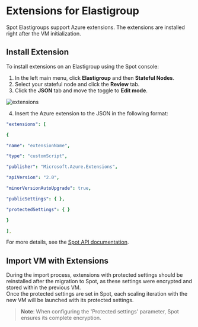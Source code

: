 # Extensions for Elastigroup 

Spot Elastigroups support Azure extensions. The extensions are installed right after the VM initialization. 

## Install Extension 

To install extensions on an Elastigroup using the Spot console: 

1. In the left main menu, click **Elastigroup** and then **Stateful Nodes**.  
2. Select your stateful node and click the **Review** tab. 
3. Click the **JSON** tab and move the toggle to **Edit mode**.  

![extensions](https://github.com/spotinst/help/assets/106514736/060e9da5-8d33-4370-89b3-ece562c241b0)

4. Insert the Azure extension to the JSON in the following format: 

```yaml
"extensions": [ 

{ 

"name": "extensionName", 

"type": "customScript", 

"publisher": "Microsoft.Azure.Extensions", 

"apiVersion": "2.0", 

"minorVersionAutoUpgrade": true, 

"publicSettings": { }, 

"protectedSettings": { } 

} 

], 
```

For more details, see the [Spot API documentation](https://docs.spot.io/api/#tag/Elastigroup-Azure-Stateful). 

## Import VM with Extensions  

During the import process, extensions with protected settings should be reinstalled after the migration to Spot, as these settings were encrypted and stored within the previous VM.  
Once the protected settings are set in Spot, each scaling iteration with the new VM will be launched with its protected settings.   

>**Note**: When configuring the 'Protected settings' parameter, Spot ensures its complete encryption. 
